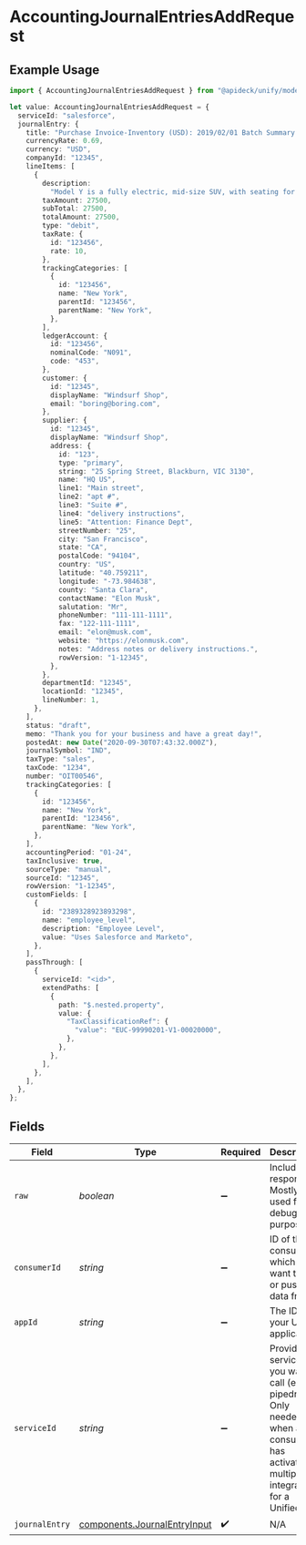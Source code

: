 # AccountingJournalEntriesAddRequest

## Example Usage

```typescript
import { AccountingJournalEntriesAddRequest } from "@apideck/unify/models/operations";

let value: AccountingJournalEntriesAddRequest = {
  serviceId: "salesforce",
  journalEntry: {
    title: "Purchase Invoice-Inventory (USD): 2019/02/01 Batch Summary Entry",
    currencyRate: 0.69,
    currency: "USD",
    companyId: "12345",
    lineItems: [
      {
        description:
          "Model Y is a fully electric, mid-size SUV, with seating for up to seven, dual motor AWD and unparalleled protection.",
        taxAmount: 27500,
        subTotal: 27500,
        totalAmount: 27500,
        type: "debit",
        taxRate: {
          id: "123456",
          rate: 10,
        },
        trackingCategories: [
          {
            id: "123456",
            name: "New York",
            parentId: "123456",
            parentName: "New York",
          },
        ],
        ledgerAccount: {
          id: "123456",
          nominalCode: "N091",
          code: "453",
        },
        customer: {
          id: "12345",
          displayName: "Windsurf Shop",
          email: "boring@boring.com",
        },
        supplier: {
          id: "12345",
          displayName: "Windsurf Shop",
          address: {
            id: "123",
            type: "primary",
            string: "25 Spring Street, Blackburn, VIC 3130",
            name: "HQ US",
            line1: "Main street",
            line2: "apt #",
            line3: "Suite #",
            line4: "delivery instructions",
            line5: "Attention: Finance Dept",
            streetNumber: "25",
            city: "San Francisco",
            state: "CA",
            postalCode: "94104",
            country: "US",
            latitude: "40.759211",
            longitude: "-73.984638",
            county: "Santa Clara",
            contactName: "Elon Musk",
            salutation: "Mr",
            phoneNumber: "111-111-1111",
            fax: "122-111-1111",
            email: "elon@musk.com",
            website: "https://elonmusk.com",
            notes: "Address notes or delivery instructions.",
            rowVersion: "1-12345",
          },
        },
        departmentId: "12345",
        locationId: "12345",
        lineNumber: 1,
      },
    ],
    status: "draft",
    memo: "Thank you for your business and have a great day!",
    postedAt: new Date("2020-09-30T07:43:32.000Z"),
    journalSymbol: "IND",
    taxType: "sales",
    taxCode: "1234",
    number: "OIT00546",
    trackingCategories: [
      {
        id: "123456",
        name: "New York",
        parentId: "123456",
        parentName: "New York",
      },
    ],
    accountingPeriod: "01-24",
    taxInclusive: true,
    sourceType: "manual",
    sourceId: "12345",
    rowVersion: "1-12345",
    customFields: [
      {
        id: "2389328923893298",
        name: "employee_level",
        description: "Employee Level",
        value: "Uses Salesforce and Marketo",
      },
    ],
    passThrough: [
      {
        serviceId: "<id>",
        extendPaths: [
          {
            path: "$.nested.property",
            value: {
              "TaxClassificationRef": {
                "value": "EUC-99990201-V1-00020000",
              },
            },
          },
        ],
      },
    ],
  },
};
```

## Fields

| Field                                                                                                                                         | Type                                                                                                                                          | Required                                                                                                                                      | Description                                                                                                                                   | Example                                                                                                                                       |
| --------------------------------------------------------------------------------------------------------------------------------------------- | --------------------------------------------------------------------------------------------------------------------------------------------- | --------------------------------------------------------------------------------------------------------------------------------------------- | --------------------------------------------------------------------------------------------------------------------------------------------- | --------------------------------------------------------------------------------------------------------------------------------------------- |
| `raw`                                                                                                                                         | *boolean*                                                                                                                                     | :heavy_minus_sign:                                                                                                                            | Include raw response. Mostly used for debugging purposes                                                                                      |                                                                                                                                               |
| `consumerId`                                                                                                                                  | *string*                                                                                                                                      | :heavy_minus_sign:                                                                                                                            | ID of the consumer which you want to get or push data from                                                                                    | test-consumer                                                                                                                                 |
| `appId`                                                                                                                                       | *string*                                                                                                                                      | :heavy_minus_sign:                                                                                                                            | The ID of your Unify application                                                                                                              | dSBdXd2H6Mqwfg0atXHXYcysLJE9qyn1VwBtXHX                                                                                                       |
| `serviceId`                                                                                                                                   | *string*                                                                                                                                      | :heavy_minus_sign:                                                                                                                            | Provide the service id you want to call (e.g., pipedrive). Only needed when a consumer has activated multiple integrations for a Unified API. | salesforce                                                                                                                                    |
| `journalEntry`                                                                                                                                | [components.JournalEntryInput](../../models/components/journalentryinput.md)                                                                  | :heavy_check_mark:                                                                                                                            | N/A                                                                                                                                           |                                                                                                                                               |